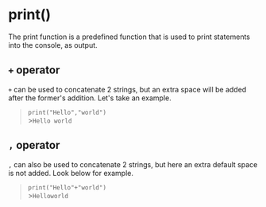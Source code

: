 # print()

<p> The print function is a predefined function that is used to print statements into the console, as output.
</p> 

## `+` operator
`+` can be used to concatenate 2 strings, but an extra space will be added after the former's addition. Let's take an example.</p> 

> `print("Hello","world")` <br> >`Hello world` </p>

## `,` operator
`,` can also be used to concatenate 2 strings, but here an extra default space is not added. Look below for example. </p> 

> `print("Hello"+"world")` <br> >`Helloworld` </p>